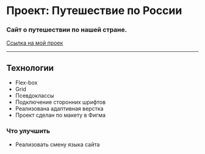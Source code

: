 # Проект: Путешествие по России #

### Сайт о путешествии по нашей стране.  

[Ссылка на мой проек](july-curly.github.io/russian-travel)
 ___

## Технологии

- Flex-box
- Grid
- Псевдоклассы
- Подключение сторонних шрифтов
- Реализована адаптивная верстка
- Проект сделан по макету в Фигма

### Что улучшить 
- Реализовать смену языка сайта 
